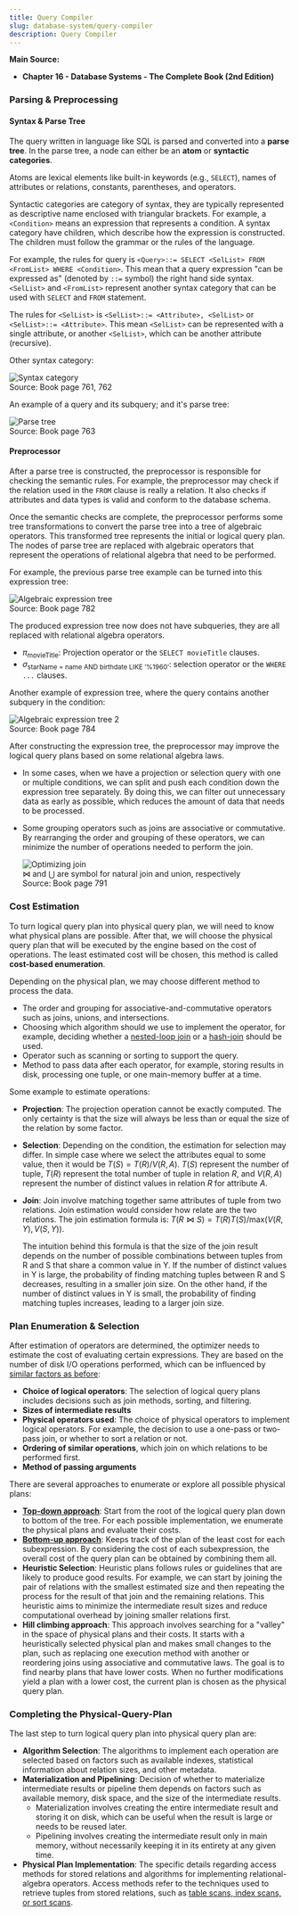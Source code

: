 ```yaml
---
title: Query Compiler
slug: database-system/query-compiler
description: Query Compiler
---
```


**Main Source:**

- **Chapter 16 - Database Systems - The Complete Book (2nd Edition)**

### Parsing & Preprocessing

#### Syntax & Parse Tree

The query written in language like SQL is parsed and converted into a **parse tree**. In the parse tree, a node can either be an **atom** or **syntactic categories**.

Atoms are lexical elements like built-in keywords (e.g., `SELECT`), names of attributes or relations, constants, parentheses, and operators.

Syntactic categories are category of syntax, they are typically represented as descriptive name enclosed with triangular brackets. For example, a `<Condition>` means an expression that represents a condition. A syntax category have children, which describe how the expression is constructed. The children must follow the grammar or the rules of the language.

For example, the rules for query is `<Query>::= SELECT <SelList> FROM <FromList> WHERE <Condition>`. This mean that a query expression "can be expressed as" (denoted by `::=` symbol) the right hand side syntax. `<SelList>` and `<FromList>` represent another syntax category that can be used with `SELECT` and `FROM` statement.

The rules for `<SelList>` is `<SelList>::= <Attribute>, <SelList>` or `<SelList>::= <Attribute>`. This mean `<SelList>` can be represented with a single attribute, or another `<SelList>`, which can be another attribute (recursive).

Other syntax category:

![Syntax category](./syntax-category.png)  
Source: Book page 761, 762

An example of a query and its subquery; and it's parse tree:

![Parse tree](./parse-tree.png)  
Source: Book page 763

#### Preprocessor

After a parse tree is constructed, the preprocessor is responsible for checking the semantic rules. For example, the preprocessor may check if the relation used in the `FROM` clause is really a relation. It also checks if attributes and data types is valid and conform to the database schema.

Once the semantic checks are complete, the preprocessor performs some tree transformations to convert the parse tree into a tree of algebraic operators. This transformed tree represents the initial or logical query plan. The nodes of parse tree are replaced with algebraic operators that represent the operations of relational algebra that need to be performed.

For example, the previous parse tree example can be turned into this expression tree:

![Algebraic expression tree](./algebraic-expression-tree.png)  
Source: Book page 782

The produced expression tree now does not have subqueries, they are all replaced with relational algebra operators.

- $\pi_{\text{movieTitle}}$: Projection operator or the `SELECT movieTitle` clauses.
- $\sigma_{\text{starName = name AND birthdate LIKE '\%1960'}}$: selection operator or the `WHERE ...` clauses.

Another example of expression tree, where the query contains another subquery in the condition:

![Algebraic expression tree 2](./algebraic-expression-tree-2.png)  
Source: Book page 784

After constructing the expression tree, the preprocessor may improve the logical query plans based on some relational algebra laws.

- In some cases, when we have a projection or selection query with one or multiple conditions, we can split and push each condition down the expression tree separately. By doing this, we can filter out unnecessary data as early as possible, which reduces the amount of data that needs to be processed.
- Some grouping operators such as joins are associative or commutative. By rearranging the order and grouping of these operators, we can minimize the number of operations needed to perform the join.

  ![Optimizing join](./optimizing-join.png)  
  $\bowtie$ and $\bigcup$ are symbol for natural join and union, respectively  
  Source: Book page 791

### Cost Estimation

To turn logical query plan into physical query plan, we will need to know what physical plans are possible. After that, we will choose the physical query plan that will be executed by the engine based on the cost of operations. The least estimated cost will be chosen, this method is called **cost-based enumeration**.

Depending on the physical plan, we may choose different method to process the data.

- The order and grouping for associative-and-commutative operators such as joins, unions, and intersections.
- Choosing which algorithm should we use to implement the operator, for example, deciding whether a [nested-loop join](/database-system/query-processing#nested-loop-join) or a [hash-join](/database-system/query-processing#hashing-based) should be used.
- Operator such as scanning or sorting to support the query.
- Method to pass data after each operator, for example, storing results in disk, processing one tuple, or one main-memory buffer at a time.

Some example to estimate operations:

- **Projection**: The projection operation cannot be exactly computed. The only certainty is that the size will always be less than or equal the size of the relation by some factor.

- **Selection**: Depending on the condition, the estimation for selection may differ. In simple case where we select the attributes equal to some value, then it would be $T(S) = T(R) / V(R, A)$. $T(S)$ represent the number of tuple, $T(R)$ represent the total number of tuple in relation $R$, and $V(R, A)$ represent the number of distinct values in relation $R$ for attribute $A$.

- **Join**: Join involve matching together same attributes of tuple from two relations. Join estimation would consider how relate are the two relations. The join estimation formula is: $T(R \bowtie S) = T(R)T(S)/\text{max}(V(R, Y), V(S, Y))$.

  The intuition behind this formula is that the size of the join result depends on the number of possible combinations between tuples from R and S that share a common value in Y. If the number of distinct values in Y is large, the probability of finding matching tuples between R and S decreases, resulting in a smaller join size. On the other hand, if the number of distinct values in Y is small, the probability of finding matching tuples increases, leading to a larger join size.

### Plan Enumeration & Selection

After estimation of operators are determined, the optimizer needs to estimate the cost of evaluating certain expressions. They are based on the number of disk I/O operations performed, which can be influenced by [similar factors as before](#cost-estimation):

- **Choice of logical operators**: The selection of logical query plans includes decisions such as join methods, sorting, and filtering.
- **Sizes of intermediate results**
- **Physical operators used**: The choice of physical operators to implement logical operators. For example, the decision to use a one-pass or two-pass join, or whether to sort a relation or not.
- **Ordering of similar operations**, which join on which relations to be performed first.
- **Method of passing arguments**

There are several approaches to enumerate or explore all possible physical plans:

- **[Top-down approach](/data-structures-and-algorithms/dynamic-programming#top-down)**: Start from the root of the logical query plan down to bottom of the tree. For each possible implementation, we enumerate the physical plans and evaluate their costs.
- **[Bottom-up approach](/data-structures-and-algorithms/dynamic-programming#bottom-up)**: Keeps track of the plan of the least cost for each subexpression. By considering the cost of each subexpression, the overall cost of the query plan can be obtained by combining them all.
- **Heuristic Selection**: Heuristic plans follows rules or guidelines that are likely to produce good results. For example, we can start by joining the pair of relations with the smallest estimated size and then repeating the process for the result of that join and the remaining relations. This heuristic aims to minimize the intermediate result sizes and reduce computational overhead by joining smaller relations first.
- **Hill climbing approach**: This approach involves searching for a "valley" in the space of physical plans and their costs. It starts with a heuristically selected physical plan and makes small changes to the plan, such as replacing one execution method with another or reordering joins using associative and commutative laws. The goal is to find nearby plans that have lower costs. When no further modifications yield a plan with a lower cost, the current plan is chosen as the physical query plan.

### Completing the Physical-Query-Plan

The last step to turn logical query plan into physical query plan are:

- **Algorithm Selection**: The algorithms to implement each operation are selected based on factors such as available indexes, statistical information about relation sizes, and other metadata.
- **Materialization and Pipelining**: Decision of whether to materialize intermediate results or pipeline them depends on factors such as available memory, disk space, and the size of the intermediate results.
  - Materialization involves creating the entire intermediate result and storing it on disk, which can be useful when the result is large or needs to be reused later.
  - Pipelining involves creating the intermediate result only in main memory, without necessarily keeping it in its entirety at any given time.
- **Physical Plan Implementation**: The specific details regarding access methods for stored relations and algorithms for implementing relational-algebra operators. Access methods refer to the techniques used to retrieve tuples from stored relations, such as [table scans, index scans, or sort scans](/database-system/query-processing#physical-query-plan-operators).
